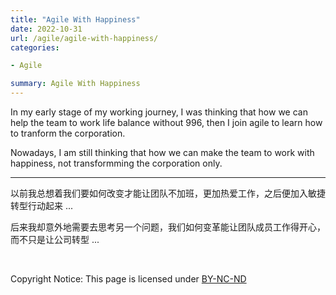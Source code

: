 ```yaml
---
title: "Agile With Happiness"
date: 2022-10-31
url: /agile/agile-with-happiness/
categories:

- Agile

summary: Agile With Happiness
---
```


In  my early stage of my working journey, I was thinking that how we can help the team to work life balance without 996, then I join agile to learn how to tranform the corporation.   

Nowadays, I am still thinking that how we can make the team to work with happiness, not transformming the corporation only.   

-----------------------------------

以前我总想着我们要如何改变才能让团队不加班，更加热爱工作，之后便加入敏捷转型行动起来 ...   

后来我却意外地需要去思考另一个问题，我们如何变革能让团队成员工作得开心，而不只是让公司转型 ...   



​     

 Copyright Notice: This page is licensed under [BY-NC-ND](https://creativecommons.org/licenses/by-nc-nd/4.0/deed.en)